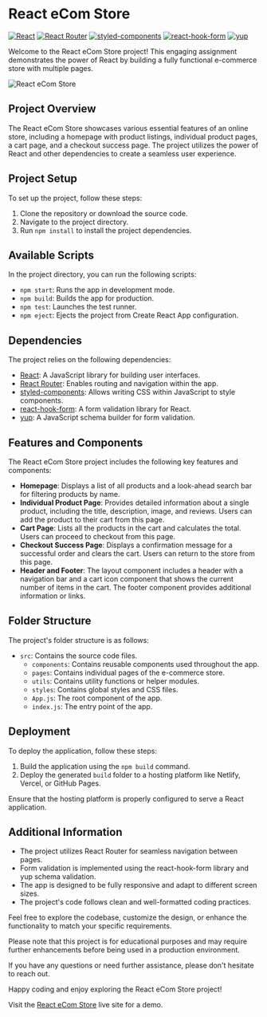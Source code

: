 # React eCom Store

[![React](https://img.shields.io/badge/React-18.2.0-blue)](https://reactjs.org/)
[![React Router](https://img.shields.io/badge/React_Router-6.11.2-orange)](https://reactrouter.com/)
[![styled-components](https://img.shields.io/badge/styled--components-6.0.0--rc.1-yellow)](https://styled-components.com/)
[![react-hook-form](https://img.shields.io/badge/react--hook--form-7.43.9-green)](https://react-hook-form.com/)
[![yup](https://img.shields.io/badge/yup-1.1.1-red)](https://github.com/jquense/yup)

Welcome to the React eCom Store project! This engaging assignment demonstrates the power of React by building a fully functional e-commerce store with multiple pages.

![React eCom Store](https://example.com/image.png)

## Project Overview

The React eCom Store showcases various essential features of an online store, including a homepage with product listings, individual product pages, a cart page, and a checkout success page. The project utilizes the power of React and other dependencies to create a seamless user experience.

## Project Setup

To set up the project, follow these steps:

1. Clone the repository or download the source code.
2. Navigate to the project directory.
3. Run `npm install` to install the project dependencies.

## Available Scripts

In the project directory, you can run the following scripts:

- `npm start`: Runs the app in development mode.
- `npm build`: Builds the app for production.
- `npm test`: Launches the test runner.
- `npm eject`: Ejects the project from Create React App configuration.

## Dependencies

The project relies on the following dependencies:

- [React](https://reactjs.org/): A JavaScript library for building user interfaces.
- [React Router](https://reactrouter.com/): Enables routing and navigation within the app.
- [styled-components](https://styled-components.com/): Allows writing CSS within JavaScript to style components.
- [react-hook-form](https://react-hook-form.com/): A form validation library for React.
- [yup](https://github.com/jquense/yup): A JavaScript schema builder for form validation.

## Features and Components

The React eCom Store project includes the following key features and components:

- **Homepage**: Displays a list of all products and a look-ahead search bar for filtering products by name.
- **Individual Product Page**: Provides detailed information about a single product, including the title, description, image, and reviews. Users can add the product to their cart from this page.
- **Cart Page**: Lists all the products in the cart and calculates the total. Users can proceed to checkout from this page.
- **Checkout Success Page**: Displays a confirmation message for a successful order and clears the cart. Users can return to the store from this page.
- **Header and Footer**: The layout component includes a header with a navigation bar and a cart icon component that shows the current number of items in the cart. The footer component provides additional information or links.

## Folder Structure

The project's folder structure is as follows:

- `src`: Contains the source code files.
  - `components`: Contains reusable components used throughout the app.
  - `pages`: Contains individual pages of the e-commerce store.
  - `utils`: Contains utility functions or helper modules.
  - `styles`: Contains global styles and CSS files.
  - `App.js`: The root component of the app.
  - `index.js`: The entry point of the app.

## Deployment

To deploy the application, follow these steps:

1. Build the application using the `npm build` command.
2. Deploy the generated `build` folder to a hosting platform like Netlify, Vercel, or GitHub Pages.

Ensure that the hosting platform is properly configured to serve a React application.

## Additional Information

- The project utilizes React Router for seamless navigation between pages.
- Form validation is implemented using the react-hook-form library and yup schema validation.
- The app is designed to be fully responsive and adapt to different screen sizes.
- The project's code follows clean and well-formatted coding practices.

Feel free to explore the codebase, customize the design, or enhance the functionality to match your specific requirements.

Please note that this project is for educational purposes and may require further enhancements before being used in a production environment.

If you have any questions or need further assistance, please don't hesitate to reach out.

Happy coding and enjoy exploring the React eCom Store project!

Visit the [React eCom Store](https://chic-rugelach-72313f.netlify.app/) live site for a demo.
